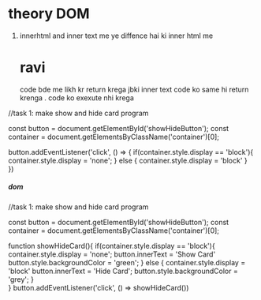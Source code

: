 # theory   DOM

<ol>
   <li>innerhtml and inner text me ye diffence hai ki inner html me <h1> ravi </h1>  code bde me likh kr return krega jbki inner text code ko same hi return krenga . code ko exexute nhi krega</li>
</ol>



//task 1: make show and hide card program

const button = document.getElementById('showHideButton');
const container = document.getElementsByClassName('container')[0];

button.addEventListener('click', () => {
    if(container.style.display  == 'block'){
        container.style.display = 'none';
    }
     else {
        container.style.display = 'block'
     }   
})

 <h5>dom</h5>

//task 1: make show and hide card program

const button = document.getElementById('showHideButton');
const container = document.getElementsByClassName('container')[0];
 
function showHideCard(){
    if(container.style.display  == 'block'){
        container.style.display = 'none';
        button.innerText =  'Show Card'
        button.style.backgroundColor = 'green';
    }
     else {
        container.style.display = 'block'
        button.innerText = 'Hide Card';
        button.style.backgroundColor = 'grey';
     }   
}
button.addEventListener('click', () => showHideCard())
